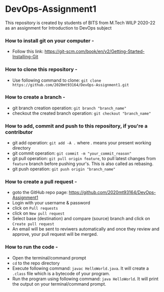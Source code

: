 # DevOps-Assignment1
This repository is created by students of BITS from M.Tech WILP 2020-22 as an assignment for Introduction to DevOps subject

### How to install git on your computer - 
- Follow this link: https://git-scm.com/book/en/v2/Getting-Started-Installing-Git

### How to clone this repository - 
- Use following command to clone: `git clone https://github.com/2020mt93164/DevOps-Assignment1.git`

### How to create a branch - 
- git branch creation operation: `git branch "branch_name"`
- checkout the created branch operation: `git checkout "branch_name"`

### How to add, commit and push to this repository, if you're a contributor
- git add operation: `git add -A .` where . means your present working directory
- git commit operation: `git commit -m "your_commit_reason"` 
- git pull operation: `git pull origin feature`, to pull latest changes from `feature` branch before pushing your's. This is also called as rebasing.
- git push operation: `git push origin "branch_name"`

### How to create a pull request - 
- goto the GitHub repo page: https://github.com/2020mt93164/DevOps-Assignment1
- Login with your username & password
- click on `Pull requests`
- click on `New pull request` 
- Select base (destination) and compare (source) branch and click on `Create pull request`
- An email will be sent to reviwers automatically and once they review and approve, your pull request will be merged.

### How to run the code -
- Open the terminal/command prompt
- `cd` to the repo directory
- Execute following command: `javac HelloWorld.java`. It will create a `.class` file which is a bytecode of your program.
- Run the program using following command: `java HelloWorld`. It will print the output on your terminal/command prompt.
